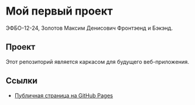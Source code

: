 # Мой первый проект
ЭФБО-12-24, Золотов Максим Денисович
Фронтэенд и Бэкэнд.
## Проект
Этот репозиторий является каркасом для будущего веб-приложения.
## Ссылки
- [Публичная страница на GitHub Pages](https://scies113.github.io/my-awesome-project/)